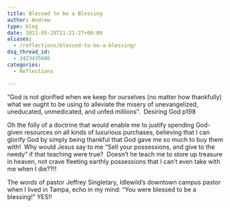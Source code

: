 ```yaml
---
title: Blessed to be a Blessing
author: Andrew
type: blog
date: 2011-05-28T21:21:27+00:00
aliases:
  - /reflections/blessed-to-be-a-blessing/
dsq_thread_id:
  - 3423435686
categories:
  - Reflections

---
```

<!-- p.p1 {margin: 0.0px 0.0px 0.0px 0.0px; font: 12.0px Arial} p.p2 {margin: 0.0px 0.0px 0.0px 0.0px; font: 12.0px Arial; min-height: 14.0px} -->&#8220;God is not glorified when we keep for ourselves (no matter how thankfully) what we ought to be using to alleviate the misery of unevangelized, uneducated, unmedicated, and unfed millions&#8221;.  Desiring God p198

Oh the folly of a doctrine that would enable me to justify spending God-given resources on all kinds of luxurious purchases, believing that I can glorify God by simply being thankful that God gave me so much to buy them with!  Why would Jesus say to me &#8220;Sell your possessions, and give to the needy&#8221; if that teaching were true?  Doesn&#8217;t he teach me to store up treasure in heaven, not crave fleeting earthly possessions that I can&#8217;t even take with me when I die??!!

The words of pastor Jeffrey Singletary, Idlewild&#8217;s downtown campus pastor when I lived in Tampa, echo in my mind: &#8220;You were blessed to be a blessing!&#8221; YES!!

&nbsp;